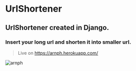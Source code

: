 # UrlShortener

## UrlShortener created in Django.

### Insert your long url and shorten it into smaller url.  

>Live on https://arnph.herokuapp.com/

![arnph](https://user-images.githubusercontent.com/51853166/167669703-8ee608ad-5039-4ff3-a1cf-9f4f2c44df98.PNG)
